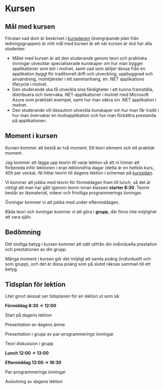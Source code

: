 # Kursen

## Mål med kursen

Förutan vad dom är beskrivet i [kursplanen](https://yh.pingpong.se/node.do?id=xx) (övergripande plan från ledningsgruppen) är mitt mål med kursen är att när kursen är slut har alla studenter:

- Målet med kursen är att den studerande genom teori och praktiska övningar utvecklar specialiserade kunskaper om hur man bygger applikationer som kör i molnet, samt vad som skiljer dessa från en applikation byggt för traditionell drift och utveckling, uppbyggnad och användning, molntjänster i ett sammanhang, en .NET applikations lifecycle i molnet.
- Den studerande ska få utveckla sina färdigheter i att kunna framställa, distribuera och övervaka. NET-applikationer i molnet med Microsoft Azure som praktiskt exempel, samt hur man säkra sin .NET applikation i molnet.
- Den studerande vill dessutom utveckla kunskaper om hur man får insikt i hur man övervakar en molnapplikation och hur man förbättra prestanda på applikationen.

## Moment i kursen

Kursen kommer att bestå av två moment. Ett teori element och ett praktisk moment. 

Jag kommer att lägga upp teorin till varje lektion så att ni hinner att förbereda inför lektionen i eran lektionsfria dagar (detta är en heltids kurs, 40h per vecka). Ni hittar teorin till dagens lektion i scheman på [kurssidan](https://pgbsnh19.github.io/molnapplikationer/). 

Vi kommer att jobba med teorin för förmiddagen fram till lunch, så det är viktigt att man har gått igenom teorin innan klassen **starter 8:30**. Teorin består av läsmaterial, videor och frivilliga programmerings övningar.

Övningar kommer vi att jobba med under eftermiddagen.

Båda teori och övningar kommer vi att göra i **grupp**, där finns inte möjlighet att vara själv.

## Bedömning

Ditt slutliga betyg i kursen kommer att sätt utifrån din individuella prestation och prestationen av din grupp.

Många moment i kursen gör det möjligt att samla poäng (individuellt och som grupp), och det är dissa poäng som på slutet räknas samman till ett betyg. 

## Tidsplan för lektion

Litet grovt skissat ser tidsplanen för en lektion ut som så:

**Förmiddag 8:30 -> 12:00**

Start på dagens lektion

Presentation av dagens ämne

Presentation i grupp av par-programmerings övningar

Teori diskussion i grupp



**Lunch 12:00 -> 13:00**



**Eftermiddag 13:00 -> 16:30**

Par-programmerings övningar

Avslutning av dagens lektion